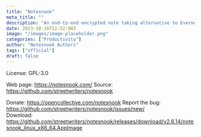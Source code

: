 ```yaml
---
title: "Notesnook"
meta_title: ""
description: "An end-to-end encrypted note taking alternative to Evernote."
date: 2023-10-16T22:52:00Z
image: "/images/image-placeholder.png"
categories: ["Productivity"]
author: "Notesnook Authors"
tags: ["official"]
draft: false
---
```


License: GPL-3.0

Web page: https://notesnook.com/
Source: https://github.com/streetwriters/notesnook

Donate: https://opencollective.com/notesnook
Report the bug: https://github.com/streetwriters/notesnook/issues/new/  
Download: https://github.com/streetwriters/notesnook/releases/download/v2.6.14/notesnook_linux_x86_64.AppImage
